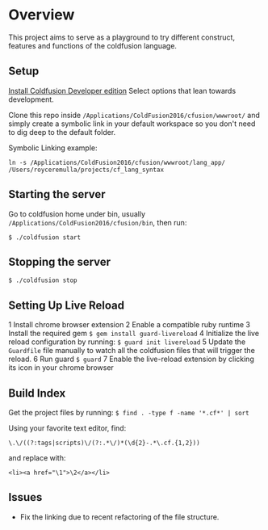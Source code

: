 # Overview

This project aims to serve as a playground to try different construct, features and functions of the coldfusion language.


## Setup 

[Install Coldfusion Developer edition](http://www.adobe.com/sea/products/coldfusion-family.html) Select options that lean towards development.

Clone this repo inside `/Applications/ColdFusion2016/cfusion/wwwroot/` and simply create a symbolic link in your default workspace so you don't need to dig deep to the default folder.

Symbolic Linking example:
```
ln -s /Applications/ColdFusion2016/cfusion/wwwroot/lang_app/ /Users/royceremulla/projects/cf_lang_syntax
```


## Starting the server

Go to coldfusion home under bin, usually `/Applications/ColdFusion2016/cfusion/bin`, then run:
```
$ ./coldfusion start
```

## Stopping the server
```
$ ./coldfusion stop
```


## Setting Up Live Reload

1 Install chrome browser extension
2 Enable a compatible ruby runtime
3 Install the required gem `$ gem install guard-livereload`
4 Initialize the live reload configuration  by running: `$ guard init livereload`
5 Update the `Guardfile` file manually to watch all the coldfusion files that will trigger the reload.
6 Run guard `$ guard`
7 Enable the live-reload extension by clicking its icon in your chrome browser



## Build Index

Get the project files by running: `$ find . -type f -name '*.cf*' | sort`

Using your favorite text editor, find:
```
\.\/((?:tags|scripts)\/(?:.*\/)*(\d{2}-.*\.cf.{1,2}))
```
and replace with:
```
<li><a href="\1">\2</a></li>
```



## Issues

- Fix the linking due to recent refactoring of the file structure.